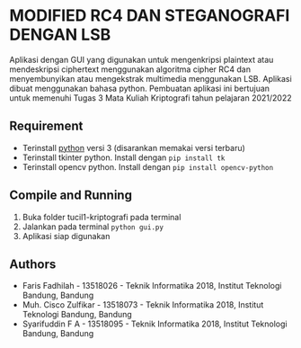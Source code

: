 # MODIFIED RC4 DAN STEGANOGRAFI DENGAN LSB
Aplikasi dengan GUI yang digunakan untuk mengenkripsi plaintext atau mendeskripsi ciphertext menggunakan algoritma cipher RC4 dan menyembunyikan atau mengekstrak multimedia menggunakan LSB. Aplikasi dibuat menggunakan bahasa python.
Pembuatan aplikasi ini bertujuan untuk memenuhi Tugas 3 Mata Kuliah Kriptografi tahun pelajaran 2021/2022

## Requirement
- Terinstall [python](https://www.python.org/downloads/) versi 3 (disarankan memakai versi terbaru)
- Terinstall tkinter python. Install dengan `pip install tk`
- Terinstall opencv python. Install dengan `pip install opencv-python`

## Compile and Running
1. Buka folder tucil1-kriptografi pada terminal
2. Jalankan pada terminal `python gui.py`
3. Aplikasi siap digunakan

## Authors
- Faris Fadhilah - 13518026 - Teknik Informatika 2018, Institut Teknologi Bandung, Bandung
- Muh. Cisco Zulfikar - 13518073 - Teknik Informatika 2018, Institut Teknologi Bandung, Bandung
- Syarifuddin F A - 13518095 - Teknik Informatika 2018, Institut Teknologi Bandung, Bandung